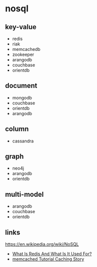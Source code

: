
# nosql

## key-value

* redis
* riak
* memcachedb
* zookeeper
* arangodb
* couchbase
* orientdb

## document

* mongodb
* couchbase
* orientdb
* arangodb

## column

* cassandra

## graph

* neo4j
* arangodb
* orientdb

## multi-model

* arangodb
* couchbase
* orientdb

## links

https://en.wikipedia.org/wiki/NoSQL

* [What Is Redis And What Is It Used For?](https://youtu.be/OeVHnyztV9A)
* [memcached Tutorial Caching Story](https://github.com/memcached/memcached/wiki/TutorialCachingStory)

